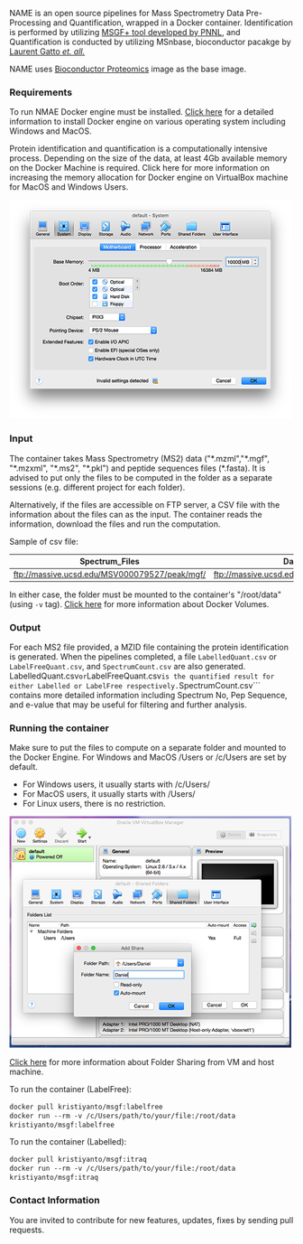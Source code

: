 
NAME is an open source pipelines for Mass Spectrometry Data Pre-Processing and Quantification, wrapped in a Docker container. Identification is performed by utilizing [MSGF+ tool developed by PNNL](https://omics.pnl.gov/software/ms-gf), and Quantification is conducted by utilizing MSnbase, bioconductor pacakge by [Laurent Gatto _et. all._](http://bioconductor.org/packages/release/bioc/html/MSnbase.html)

NAME uses [Bioconductor Proteomics](https://github.com/Bioconductor/bioc_docker) image as the base image.

### Requirements
To run NMAE Docker engine must be installed. [Click here](https://docs.docker.com/engine/installation/) for a detailed information to install Docker engine on various operating system including Windows and MacOS.

Protein identification and quantification is a computationally intensive process. Depending on the size of the data, at least 4Gb available memory on the Docker Machine is required. Click here for more information on increasing the memory allocation for Docker engine on VirtualBox machine for MacOS and Windows Users.

![Adjusting RAM allocation for Docker Machine](media/ram.png)

### Input 
The container takes Mass Spectrometry  (MS2) data ("\*.mzml","\*.mgf", "\*.mzxml", "\*.ms2", "\*.pkl") and peptide sequences files (\*.fasta). It is advised to put only the files to be computed in the folder as a separate sessions (e.g. different project for each folder).

Alternatively, if the files are accessible on FTP server, a CSV file with the information about the files can as the input. The container reads the information, download the files and run the computation.

Sample of csv file:

| Spectrum_Files | Database_File |
| --- | --- |
| ftp://massive.ucsd.edu/MSV000079527/peak/mgf/ | ftp://massive.ucsd.edu/MSV000079527/sequence/ |

In either case, the folder must be mounted to the container's "/root/data" (using ```-v``` tag). [Click here](http://container-solutions.com/understanding-volumes-docker/) for more information about Docker Volumes. 

### Output
For each MS2 file provided, a MZID file containing the protein identification is generated. When the pipelines completed, a file ```LabelledQuant.csv``` or ```LabelFreeQuant.csv```, and ```SpectrumCount.csv``` are also generated. LabelledQuant.csv``` or ```LabelFreeQuant.csv``` is the quantified result for either Labelled or LabelFree respectively. ```SpectrumCount.csv``` contains more detailed information including Spectrum No, Pep Sequence, and e-value that may be useful for filtering and further analysis. 

### Running the container
Make sure to put the files to compute on a separate folder and mounted to the Docker Engine. For Windows and MacOS /Users or /c/Users are set by default. 

* For Windows users, it usually starts with /c/Users/
* For MacOS users, it usually starts with /Users/
* For Linux users, there is no restriction.

![Linking volumes between host OS and VM (Docker Engine)](media/vmvolume.png)

[Click here](https://www.virtualbox.org/manual/ch04.htmlftp) for more information about Folder Sharing from VM and host machine.

To run the container (LabelFree):

```
docker pull kristiyanto/msgf:labelfree
docker run --rm -v /c/Users/path/to/your/file:/root/data kristiyanto/msgf:labelfree
```

To run the container (Labelled):

```
docker pull kristiyanto/msgf:itraq
docker run --rm -v /c/Users/path/to/your/file:/root/data kristiyanto/msgf:itraq
```

### Contact Information

You are invited to contribute for new features, updates, fixes by sending pull requests.
